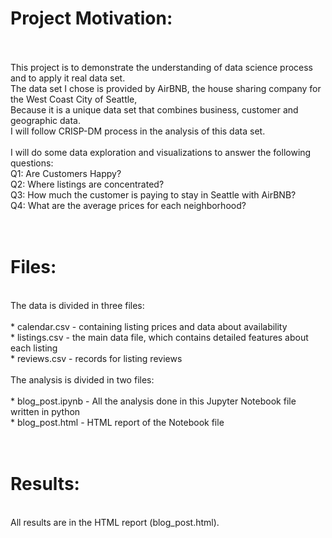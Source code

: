 # Project Motivation:
<br/>
<br/>
This project is to demonstrate the understanding of data science process and to apply it real data set.<br/>
The data set I chose is provided by AirBNB, the house sharing company for the West Coast City of Seattle,<br/>
Because it is a unique data set that combines business, customer and geographic data.<br/>
I will follow CRISP-DM process in the analysis of this data set.<br/>
<br/>
I will do some data exploration and visualizations to answer the following questions:<br/>
  Q1: Are Customers Happy?<br/>
  Q2: Where listings are concentrated?<br/>  
  Q3: How much the customer is paying to stay in Seattle with AirBNB?<br/>
  Q4: What are the average prices for each neighborhood?<br/>
<br/>
<br/>

# Files:

<br/>
The data is divided in three files:<br/>
<br/>
* calendar.csv - containing listing prices and data about availability<br/>
* listings.csv - the main data file, which contains detailed features about each listing<br/>
* reviews.csv - records for listing reviews<br/>
<br/>
The analysis is divided in two files:<br/>
<br/>
* blog_post.ipynb - All the analysis done in this Jupyter Notebook file written in python<br/>
* blog_post.html - HTML report of the Notebook file<br/>
<br/>
<br/>

# Results:

<br/>
All results are in the HTML report (blog_post.html).<br/>
